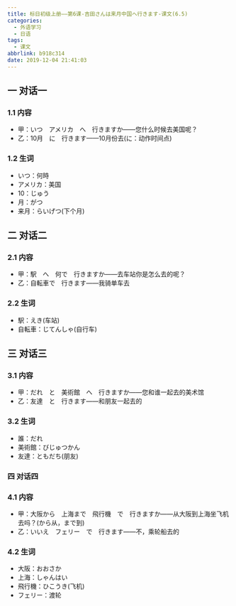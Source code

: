 ```yaml
---
title: 标日初级上册——第6课-吉田さんは来月中国へ行きます-课文(6.5)
categories:
  - 外语学习
  - 日语
tags:
  - 课文
abbrlink: b918c314
date: 2019-12-04 21:41:03
---
```

## 一 对话一

### 1.1 内容

* 甲：いつ　アメリカ　へ　行きますか——您什么时候去美国呢？
* 乙：10月　に　行きます——10月份去(に：动作时间点)  

<!--more-->

### 1.2 生词

* いつ：何時
* アメリカ：美国
* 10：じゅう
* 月：がつ
* 来月：らいげつ(下个月)

## 二 对话二

### 2.1 内容

* 甲：駅　へ　何で　行きますか——去车站你是怎么去的呢？
* 乙：自転車で　行きます——我骑单车去

### 2.2 生词

* 駅：えき(车站)
* 自転車：じてんしゃ(自行车)

## 三 对话三

### 3.1 内容

* 甲：だれ　と　美術館　へ　行きますか——您和谁一起去的美术馆
* 乙：友達　と　行きます——和朋友一起去的

### 3.2 生词

* 誰：だれ
* 美術館：びじゅつかん
* 友達：ともだち(朋友)

### 四 对话四

### 4.1 内容

* 甲：大阪から　上海まで　飛行機　で　行きますか——从大阪到上海坐飞机去吗？(から从，まで到)
* 乙：いいえ　フェリー　で　行きます——不，乘轮船去的

### 4.2 生词

* 大阪：おおさか
* 上海：しゃんはい
* 飛行機：ひこうき(飞机)
* フェリー：渡轮